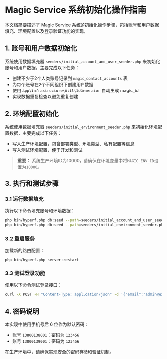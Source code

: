 # Magic Service 系统初始化操作指南

本文档简要描述了 Magic Service 系统的初始化操作步骤，包括账号和用户数据填充、环境配置以及登录验证功能的实现。

## 1. 账号和用户数据初始化

系统使用数据填充器 `seeders/initial_account_and_user_seeder.php` 来初始化账号和用户数据，主要完成以下任务：

- 创建不少于2个人类账号记录到 `magic_contact_accounts` 表
- 为每个账号在2个不同组织下创建用户数据
- 使用 `App\Infrastructure\Util\IdGenerator` 自动生成 magic_id
- 实现数据重复检查以避免重复创建

## 2. 环境配置初始化

系统使用数据填充器 `seeders/initial_environment_seeder.php` 来初始化环境配置数据，主要完成以下任务：

- 写入生产环境配置，包含部署类型、环境类型、私有配置等信息
- 写入测试环境配置，便于开发和测试

> **重要：** 系统生产环境ID为10000，请确保在环境变量中将`MAGIC_ENV_ID`设置为`10000`。

## 3. 执行和测试步骤

### 3.1 运行数据填充

执行以下命令填充账号和环境数据：

```bash
php bin/hyperf.php db:seed --path=seeders/initial_account_and_user_seeder.php
php bin/hyperf.php db:seed --path=seeders/initial_environment_seeder.php
```

### 3.2 重启服务

加载新的路由配置：

```bash
php bin/hyperf.php server:restart
```

### 3.3 测试登录功能

使用以下命令测试登录接口：

```bash
curl -X POST -H "Content-Type: application/json" -d '{"email":"admin@example.com","password":"138001","organization_code":""}' http://localhost:9501/api/v1/login/check
```

## 4. 密码说明

本实现中使用手机号后 6 位作为默认密码：
- 账号 `13800138001`：密码为 `123456`
- 账号 `13800139001`：密码为 `123456`

在生产环境中，请确保实现安全的密码存储和验证机制。 
